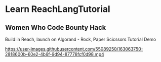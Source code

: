 # Learn ReachLangTutorial

## Women Who Code Bounty Hack

Build in Reach, launch on Algorand - Rock, Paper Scicssors Tutorial Demo


https://user-images.githubusercontent.com/55089250/163063750-2818600b-60e2-4b6f-9d94-87778fcf0d98.mp4

